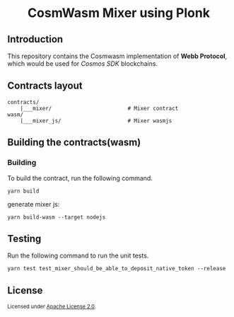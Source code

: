 <h1 align="center">CosmWasm Mixer using Plonk</h1>

## Introduction

This repository contains the Cosmwasm implementation of **Webb Protocol**, which would be used for _Cosmos SDK_ blockchains.

## Contracts layout

```
contracts/
    |___mixer/                        # Mixer contract
wasm/
    |___mixer_js/                     # Mixer wasmjs
```

## Building the contracts(wasm)

### Building

To build the contract, run the following command.

```
yarn build
```

generate mixer js:

```
yarn build-wasm --target nodejs
```

## Testing

Run the following command to run the unit tests.

```
yarn test test_mixer_should_be_able_to_deposit_native_token --release
```

## License

<sup>
Licensed under <a href="LICENSE">Apache License 2.0</a>.
</sup>

<br/>
